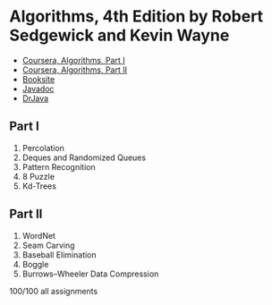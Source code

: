 # Algorithms, 4th Edition by Robert Sedgewick and Kevin Wayne

* [Coursera, Algorithms, Part I](https://www.coursera.org/learn/algorithms-part1)
* [Coursera, Algorithms, Part II](https://www.coursera.org/learn/algorithms-part2)
* [Booksite](http://algs4.cs.princeton.edu)
* [Javadoc](https://algs4.cs.princeton.edu/code/)
* [DrJava](http://www.drjava.org)

 ## Part I 
1. Percolation
2. Deques and Randomized Queues
3. Pattern Recognition
4. 8 Puzzle
5. Kd-Trees 
 ## Part II 
1. WordNet
2. Seam Carving
3. Baseball Elimination
4. Boggle
5. Burrows–Wheeler Data Compression

 100/100 all assignments